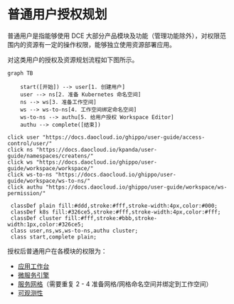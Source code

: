 # 普通用户授权规划

普通用户是指能够使用 DCE 大部分产品模块及功能（管理功能除外），对权限范围内的资源有一定的操作权限，能够独立使用资源部署应用。

对这类用户的授权及资源规划流程如下图所示。

```mermaid
graph TB

    start([开始]) --> user[1. 创建用户]
    user --> ns[2. 准备 Kubernetes 命名空间]
    ns --> ws[3. 准备工作空间]
    ws --> ws-to-ns[4. 工作空间绑定命名空间]
    ws-to-ns --> authu[5. 给用户授权 Workspace Editor]
    authu --> complete([结束])
    
click user "https://docs.daocloud.io/ghippo/user-guide/access-control/user/"
click ns "https://docs.daocloud.io/kpanda/user-guide/namespaces/createns/"
click ws "https://docs.daocloud.io/ghippo/user-guide/workspace/workspace/"
click ws-to-ns "https://docs.daocloud.io/ghippo/user-guide/workspace/ws-to-ns/"
click authu "https://docs.daocloud.io/ghippo/user-guide/workspace/ws-permission/"

 classDef plain fill:#ddd,stroke:#fff,stroke-width:4px,color:#000;
 classDef k8s fill:#326ce5,stroke:#fff,stroke-width:4px,color:#fff;
 classDef cluster fill:#fff,stroke:#bbb,stroke-width:1px,color:#326ce5;
 class user,ns,ws,ws-to-ns,authu cluster;
 class start,complete plain;
```

授权后普通用户在各模块的权限为：

- [应用工作台](../../permissions/amamba.md)
- [微服务引擎](../../permissions/skoala.md)
- [服务网格](../../permissions/mspider.md)（需要重复 2 - 4 准备网格/网格命名空间并绑定到工作空间）
- [可观测性](../../../insight/intro/permission.md)
